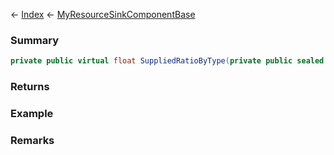 ← [Index](Api-Index) ← [MyResourceSinkComponentBase](VRage.Game.Components.MyResourceSinkComponentBase)

### Summary

```csharp
private public virtual float SuppliedRatioByType(private public sealed struct.MyDefinitionId resourceTypeId)
```

### Returns

### Example

### Remarks

